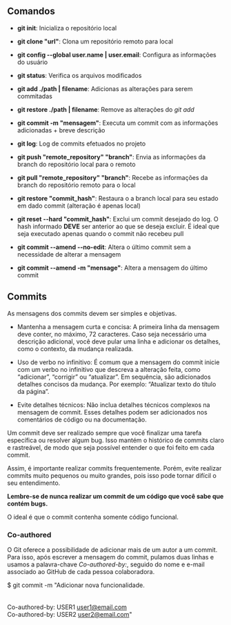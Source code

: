 ## Comandos

- **git init**: Inicializa o repositório local

- **git clone "url"**: Clona um repositório remoto para local

- **git config --global user.name | user.email**: Configura as informações do usuário

- **git status**: Verifica os arquivos modificados

- **git add ./path | filename**: Adicionas as alterações para serem commitadas

- **git restore ./path | filename**: Remove as alterações do *git add*

- **git commit -m "mensagem"**: Executa um commit com as informações adicionadas + breve descrição

- **git log**: Log de commits efetuados no projeto

- **git push "remote_repository" "branch"**: Envia as informações da branch do repositório local para o remoto

- **git pull "remote_repository" "branch"**: Recebe as informações da branch do repositório remoto para o local

- **git restore "commit_hash"**: Restaura o a branch local para seu estado em dado commit (alteração é apenas local)

- **git reset --hard "commit_hash"**: Exclui um commit desejado do log. O hash informado **DEVE** ser anterior ao que se deseja excluir. É ideal que seja executado apenas quando o commit não recebeu pull

- **git commit --amend --no-edit**: Altera o último commit sem a necessidade de alterar a mensagem

- **git commit --amend -m "mensage"**: Altera a mensagem do último commit


## Commits
As mensagens dos commits devem ser simples e objetivas. 

- Mantenha a mensagem curta e concisa: 
A primeira linha da mensagem deve conter, no máximo, 72 caracteres. 
Caso seja necessário uma descrição adicional, você deve pular uma linha e adicionar os detalhes, como o contexto, da mudança realizada.

- Uso de verbo no infinitivo:
É comum que a mensagem do commit inicie com um verbo no infinitivo que descreva a alteração feita, como “adicionar”, “corrigir” ou “atualizar”. 
Em sequência, são adicionados detalhes concisos da mudança. Por exemplo: “Atualizar texto do título da página”.

- Evite detalhes técnicos: 
Não inclua detalhes técnicos complexos na mensagem de commit. 
Esses detalhes podem ser adicionados nos comentários de código ou na documentação.

Um commit deve ser realizado sempre que você finalizar uma tarefa específica ou resolver algum bug. 
Isso mantém o histórico de commits claro e rastreável, de modo que seja possível entender o que foi feito em cada commit.

Assim, é importante realizar commits frequentemente. 
Porém, evite realizar commits muito pequenos ou muito grandes, pois isso pode tornar difícil o seu entendimento.

**Lembre-se de nunca realizar um commit de um código que você sabe que contém bugs.**

O ideal é que o commit contenha somente código funcional.


### Co-authored
O Git oferece a possibilidade de adicionar mais de um autor a um commit. 
Para isso, após escrever a mensagem do commit, pulamos duas linhas e usamos a palavra-chave *Co-authored-by:*,
seguido do nome e e-mail associado ao GitHub de cada pessoa colaboradora.

$ git commit -m "Adicionar nova funcionalidade.<br><br><br>
Co-authored-by: USER1 <user1@email.com><br>
Co-authored-by: USER2 <user2@email.com>"
